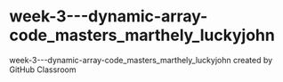 # week-3---dynamic-array-code_masters_marthely_luckyjohn
week-3---dynamic-array-code_masters_marthely_luckyjohn created by GitHub Classroom
